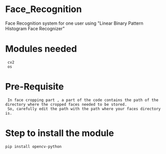 # Face_Recognition 
Face Recognition system for one user using "Linear Binary Pattern Histogram Face Recognizer"
# Modules needed  
     cv2 
     os 
# Pre-Requisite
     In face cropping part , a part of the code contains the path of the directory where the cropped faces needed to be stored.
     So, carefully edit the path with the path where your faces directory is.
# Step to install the module
    pip install opencv-python   
        
   
  
 
 
 
